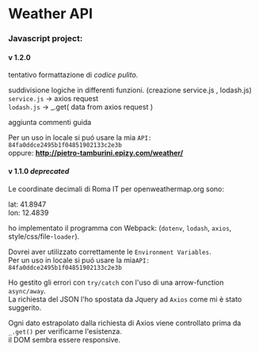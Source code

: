 # Weather API
### Javascript project:  
  
#### v 1.2.0  
  
tentativo formattazione di _codice pulito_.  
  
suddivisione logiche in differenti funzioni. (creazione service.js , lodash.js)  
`service.js` -> axios request  
`lodash.js`  -> _.get( data from axios request )  
  
aggiunta commenti guida  
  
Per un uso in locale si puó usare la mia `API: 84fa0ddce2495b1f04851902133c2e3b`  
oppure: __http://pietro-tamburini.epizy.com/weather/__  
  
#### v 1.1.0 _deprecated_  
  
Le coordinate decimali di Roma IT per openweathermap.org sono:  
  
lat: 41.8947  
lon: 12.4839  
  
ho implementato il programma con Webpack: (`dotenv`, `lodash`, `axios`, style/css/file-`loader`).  
  
Dovrei aver utilizzato correttamente le `Environment Variables`.  
Per un uso in locale si puó usare la mia` API: 84fa0ddce2495b1f04851902133c2e3b `  
  
Ho gestito gli errori con `try/catch` con l'uso di una arrow-function `async/away`.  
La richiesta del JSON l'ho spostata da Jquery ad `Axios` come mi è stato suggerito.  
  
Ogni dato estrapolato dalla richiesta di Axios viene controllato prima da `_.get()` per verificarne l'esistenza.  
il DOM sembra essere responsive.  



